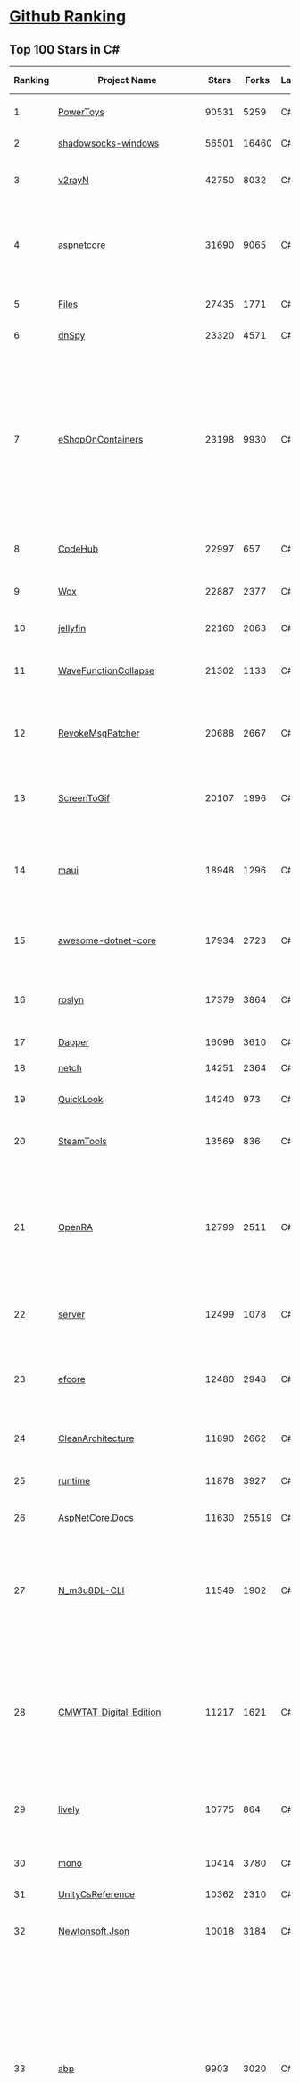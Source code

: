 [Github Ranking](../README.md)
==========

## Top 100 Stars in C\#

| Ranking | Project Name | Stars | Forks | Language | Open Issues | Description | Last Commit |
| ------- | ------------ | ----- | ----- | -------- | ----------- | ----------- | ----------- |
| 1 | [PowerToys](https://github.com/microsoft/PowerToys) | 90531 | 5259 | C# | 4835 | Windows system utilities to maximize productivity | 2023-05-14T19:57:49Z |
| 2 | [shadowsocks-windows](https://github.com/shadowsocks/shadowsocks-windows) | 56501 | 16460 | C# | 131 | A C# port of shadowsocks | 2023-04-19T22:26:37Z |
| 3 | [v2rayN](https://github.com/2dust/v2rayN) | 42750 | 8032 | C# | 16 | A GUI client for Windows, support Xray core and v2fly core and others | 2023-05-14T09:25:03Z |
| 4 | [aspnetcore](https://github.com/dotnet/aspnetcore) | 31690 | 9065 | C# | 2565 | ASP.NET Core is a cross-platform .NET framework for building modern cloud-based web applications on Windows, Mac, or Linux. | 2023-05-15T02:25:28Z |
| 5 | [Files](https://github.com/files-community/Files) | 27435 | 1771 | C# | 378 | Building the best file manager experience for Windows | 2023-05-15T02:12:12Z |
| 6 | [dnSpy](https://github.com/dnSpy/dnSpy) | 23320 | 4571 | C# | 0 | .NET debugger and assembly editor | 2020-12-20T23:55:15Z |
| 7 | [eShopOnContainers](https://github.com/dotnet-architecture/eShopOnContainers) | 23198 | 9930 | C# | 30 | Cross-platform .NET sample microservices and container based application that runs on Linux Windows and macOS. Powered by .NET 7, Docker Containers and Azure Kubernetes Services. Supports Visual Studio, VS for Mac and CLI based environments with Docker CLI, dotnet CLI, VS Code or any other code editor. | 2023-05-09T14:09:00Z |
| 8 | [CodeHub](https://github.com/CodeHubApp/CodeHub) | 22997 | 657 | C# | 234 | CodeHub is an iOS application written using Xamarin | 2022-06-22T16:14:05Z |
| 9 | [Wox](https://github.com/Wox-launcher/Wox) | 22887 | 2377 | C# | 987 | Launcher for Windows, an alternative to Alfred and Launchy. | 2022-12-27T10:47:18Z |
| 10 | [jellyfin](https://github.com/jellyfin/jellyfin) | 22160 | 2063 | C# | 775 | The Free Software Media System | 2023-05-14T19:47:47Z |
| 11 | [WaveFunctionCollapse](https://github.com/mxgmn/WaveFunctionCollapse) | 21302 | 1133 | C# | 1 | Bitmap & tilemap generation from a single example with the help of ideas from quantum mechanics | 2023-03-10T02:57:18Z |
| 12 | [RevokeMsgPatcher](https://github.com/huiyadanli/RevokeMsgPatcher) | 20688 | 2667 | C# | 43 | :trollface: A hex editor for WeChat/QQ/TIM - PC版微信/QQ/TIM防撤回补丁（我已经看到了，撤回也没用了） | 2023-05-13T04:10:51Z |
| 13 | [ScreenToGif](https://github.com/NickeManarin/ScreenToGif) | 20107 | 1996 | C# | 214 | 🎬 ScreenToGif allows you to record a selected area of your screen, edit and save it as a gif or video. | 2023-05-08T00:50:58Z |
| 14 | [maui](https://github.com/dotnet/maui) | 18948 | 1296 | C# | 2278 | .NET MAUI is the .NET Multi-platform App UI, a framework for building native device applications spanning mobile, tablet, and desktop. | 2023-05-14T22:24:29Z |
| 15 | [awesome-dotnet-core](https://github.com/thangchung/awesome-dotnet-core) | 17934 | 2723 | C# | 19 | :honeybee: A collection of awesome .NET core libraries, tools, frameworks and software | 2023-05-12T11:10:03Z |
| 16 | [roslyn](https://github.com/dotnet/roslyn) | 17379 | 3864 | C# | 8031 | The Roslyn .NET compiler provides C# and Visual Basic languages with rich code analysis APIs. | 2023-05-13T02:12:41Z |
| 17 | [Dapper](https://github.com/DapperLib/Dapper) | 16096 | 3610 | C# | 369 | Dapper - a simple object mapper for .Net | 2023-04-15T14:20:41Z |
| 18 | [netch](https://github.com/netchx/netch) | 14251 | 2364 | C# | 8 | A simple proxy client | 2023-05-11T17:02:38Z |
| 19 | [QuickLook](https://github.com/QL-Win/QuickLook) | 14240 | 973 | C# | 377 | Bring macOS “Quick Look” feature to Windows | 2023-03-31T03:12:57Z |
| 20 | [SteamTools](https://github.com/BeyondDimension/SteamTools) | 13569 | 836 | C# | 524 | 🛠「Watt Toolkit」是一个开源跨平台的多功能 Steam 工具箱。 | 2023-05-13T13:49:38Z |
| 21 | [OpenRA](https://github.com/OpenRA/OpenRA) | 12799 | 2511 | C# | 1459 | Open Source real-time strategy game engine for early Westwood games such as Command & Conquer: Red Alert written in C# using SDL and OpenGL. Runs on Windows, Linux, *BSD and Mac OS X. | 2023-05-14T22:20:09Z |
| 22 | [server](https://github.com/bitwarden/server) | 12499 | 1078 | C# | 46 | The core infrastructure backend (API, database, Docker, etc). | 2023-05-12T22:49:31Z |
| 23 | [efcore](https://github.com/dotnet/efcore) | 12480 | 2948 | C# | 1788 | EF Core is a modern object-database mapper for .NET. It supports LINQ queries, change tracking, updates, and schema migrations. | 2023-05-12T04:00:18Z |
| 24 | [CleanArchitecture](https://github.com/jasontaylordev/CleanArchitecture) | 11890 | 2662 | C# | 20 | Clean Architecture Solution Template for .NET 7 | 2023-04-26T18:12:56Z |
| 25 | [runtime](https://github.com/dotnet/runtime) | 11878 | 3927 | C# | 8336 | .NET is a cross-platform runtime for cloud, mobile, desktop, and IoT apps. | 2023-05-15T02:31:34Z |
| 26 | [AspNetCore.Docs](https://github.com/dotnet/AspNetCore.Docs) | 11630 | 25519 | C# | 385 | Documentation for ASP.NET Core | 2023-05-14T20:04:00Z |
| 27 | [N_m3u8DL-CLI](https://github.com/nilaoda/N_m3u8DL-CLI) | 11549 | 1902 | C# | 224 | [.NET] m3u8 downloader 开源的命令行m3u8/HLS/dash下载器，支持普通AES-128-CBC解密，多线程，自定义请求头等. 支持简体中文,繁体中文和英文. English Supported. | 2023-03-25T15:17:49Z |
| 28 | [CMWTAT_Digital_Edition](https://github.com/TGSAN/CMWTAT_Digital_Edition) | 11217 | 1621 | C# | 19 | CloudMoe Windows 10/11 Activation Toolkit get digital license, the best open source Win 10/11 activator in GitHub. GitHub 上最棒的开源 Win10/Win11 数字权利（数字许可证）激活工具！ | 2023-02-06T22:24:51Z |
| 29 | [lively](https://github.com/rocksdanister/lively) | 10775 | 864 | C# | 240 | Free and open-source software that allows users to set animated desktop wallpapers and screensavers powered by WinUI 3. | 2023-05-13T01:06:58Z |
| 30 | [mono](https://github.com/mono/mono) | 10414 | 3780 | C# | 2124 | Mono open source ECMA CLI, C# and .NET implementation. | 2023-05-14T03:09:49Z |
| 31 | [UnityCsReference](https://github.com/Unity-Technologies/UnityCsReference) | 10362 | 2310 | C# | 0 | Unity C# reference source code. | 2023-05-04T19:09:44Z |
| 32 | [Newtonsoft.Json](https://github.com/JamesNK/Newtonsoft.Json) | 10018 | 3184 | C# | 635 | Json.NET is a popular high-performance JSON framework for .NET | 2023-05-02T20:52:02Z |
| 33 | [abp](https://github.com/abpframework/abp) | 9903 | 3020 | C# | 554 | Open Source Web Application Framework for ASP.NET Core. Offers an opinionated architecture to build enterprise software solutions with best practices on top of the .NET and the ASP.NET Core platforms. Provides the fundamental infrastructure, production-ready startup templates, application modules, UI themes, tooling, guides and documentation. | 2023-05-15T02:48:49Z |
| 34 | [MonoGame](https://github.com/MonoGame/MonoGame) | 9475 | 2700 | C# | 710 | One framework for creating powerful cross-platform games. | 2023-05-07T19:01:42Z |
| 35 | [basic-computer-games](https://github.com/coding-horror/basic-computer-games) | 9424 | 1224 | C# | 12 | An updated version of the classic "Basic Computer Games" book, with well-written examples in a variety of common MEMORY SAFE, SCRIPTING programming languages. See https://coding-horror.github.io/basic-computer-games/ | 2023-05-06T17:25:02Z |
| 36 | [orleans](https://github.com/dotnet/orleans) | 9286 | 1974 | C# | 460 | Cloud Native application framework for .NET | 2023-05-12T15:16:17Z |
| 37 | [winsw](https://github.com/winsw/winsw) | 9072 | 1355 | C# | 159 | A wrapper executable that can run any executable as a Windows service, in a permissive license. | 2023-04-14T05:56:54Z |
| 38 | [RestSharp](https://github.com/restsharp/RestSharp) | 9062 | 2294 | C# | 16 | Simple REST and HTTP API Client for .NET | 2023-05-12T10:03:09Z |
| 39 | [Jackett](https://github.com/Jackett/Jackett) | 9049 | 1060 | C# | 186 | API Support for your favorite torrent trackers | 2023-05-14T21:30:44Z |
| 40 | [IdentityServer4](https://github.com/IdentityServer/IdentityServer4) | 9040 | 3870 | C# | 0 | OpenID Connect and OAuth 2.0 Framework for ASP.NET Core | 2022-12-13T07:48:19Z |
| 41 | [duplicati](https://github.com/duplicati/duplicati) | 8823 | 815 | C# | 895 | Store securely encrypted backups in the cloud! | 2023-05-14T22:31:04Z |
| 42 | [MahApps.Metro](https://github.com/MahApps/MahApps.Metro) | 8722 | 2428 | C# | 69 | A framework that allows developers to cobble together a better UI for their own WPF applications with minimal effort. | 2023-05-09T20:20:05Z |
| 43 | [Sonarr](https://github.com/Sonarr/Sonarr) | 8599 | 1121 | C# | 98 | Smart PVR for newsgroup and bittorrent users. | 2023-05-15T00:31:29Z |
| 44 | [modular-monolith-with-ddd](https://github.com/kgrzybek/modular-monolith-with-ddd) | 8419 | 1272 | C# | 41 | Full Modular Monolith application with Domain-Driven Design approach. | 2023-01-23T06:54:13Z |
| 45 | [Hangfire](https://github.com/HangfireIO/Hangfire) | 8241 | 1588 | C# | 729 | An easy way to perform background job processing in .NET and .NET Core applications. No Windows Service or separate process required | 2023-05-12T11:05:14Z |
| 46 | [Terminal.Gui](https://github.com/gui-cs/Terminal.Gui) | 8185 | 602 | C# | 113 | Cross Platform Terminal UI toolkit for .NET | 2023-05-14T23:10:01Z |
| 47 | [FluentValidation](https://github.com/FluentValidation/FluentValidation) | 8107 | 1133 | C# | 1 | A popular .NET validation library for building strongly-typed validation rules. | 2023-05-12T13:50:31Z |
| 48 | [ContextMenuManager](https://github.com/BluePointLilac/ContextMenuManager) | 7496 | 437 | C# | 65 | 🖱️ 纯粹的Windows右键菜单管理程序 | 2023-04-13T01:18:12Z |
| 49 | [ReactiveUI](https://github.com/reactiveui/ReactiveUI) | 7487 | 1121 | C# | 81 | An advanced, composable, functional reactive model-view-viewmodel framework for all .NET platforms that is inspired by functional reactive programming. ReactiveUI allows you to  abstract mutable state away from your user interfaces, express the idea around a feature in one readable place and improve the testability of your application. | 2023-05-11T00:50:07Z |
| 50 | [mRemoteNG](https://github.com/mRemoteNG/mRemoteNG) | 7476 | 1344 | C# | 764 | mRemoteNG is the next generation of mRemote, open source, tabbed, multi-protocol, remote connections manager. | 2023-04-11T21:51:18Z |
| 51 | [winsw](https://github.com/winsw/winsw) | 9072 | 1355 | C# | 159 | A wrapper executable that can run any executable as a Windows service, in a permissive license. | 2023-04-14T05:56:54Z |
| 52 | [RestSharp](https://github.com/restsharp/RestSharp) | 9062 | 2294 | C# | 16 | Simple REST and HTTP API Client for .NET | 2023-05-12T10:03:09Z |
| 53 | [choco](https://github.com/chocolatey/choco) | 9061 | 875 | C# | 743 | Chocolatey - the package manager for Windows | 2023-05-12T19:03:38Z |
| 54 | [Jackett](https://github.com/Jackett/Jackett) | 9049 | 1060 | C# | 186 | API Support for your favorite torrent trackers | 2023-05-14T21:30:44Z |
| 55 | [IdentityServer4](https://github.com/IdentityServer/IdentityServer4) | 9040 | 3870 | C# | 0 | OpenID Connect and OAuth 2.0 Framework for ASP.NET Core | 2022-12-13T07:48:19Z |
| 56 | [duplicati](https://github.com/duplicati/duplicati) | 8823 | 815 | C# | 895 | Store securely encrypted backups in the cloud! | 2023-05-14T22:31:04Z |
| 57 | [eShopOnWeb](https://github.com/dotnet-architecture/eShopOnWeb) | 8805 | 4518 | C# | 5 | Sample ASP.NET Core 6.0 reference application, powered by Microsoft, demonstrating a layered application architecture with monolithic deployment model. Download the eBook PDF from docs folder. | 2023-05-14T17:18:31Z |
| 58 | [MahApps.Metro](https://github.com/MahApps/MahApps.Metro) | 8722 | 2428 | C# | 69 | A framework that allows developers to cobble together a better UI for their own WPF applications with minimal effort. | 2023-05-09T20:20:05Z |
| 59 | [Locale-Emulator](https://github.com/xupefei/Locale-Emulator) | 8642 | 738 | C# | 0 | Yet Another System Region and Language Simulator | 2022-04-15T09:55:46Z |
| 60 | [Sonarr](https://github.com/Sonarr/Sonarr) | 8599 | 1121 | C# | 98 | Smart PVR for newsgroup and bittorrent users. | 2023-05-15T00:31:29Z |
| 61 | [semantic-kernel](https://github.com/microsoft/semantic-kernel) | 8576 | 995 | C# | 87 | Integrate cutting-edge LLM technology quickly and easily into your apps | 2023-05-14T23:59:54Z |
| 62 | [Captura](https://github.com/MathewSachin/Captura) | 8463 | 1625 | C# | 109 | Capture Screen, Audio, Cursor, Mouse Clicks and Keystrokes | 2023-04-09T14:52:52Z |
| 63 | [modular-monolith-with-ddd](https://github.com/kgrzybek/modular-monolith-with-ddd) | 8419 | 1272 | C# | 41 | Full Modular Monolith application with Domain-Driven Design approach. | 2023-01-23T06:54:13Z |
| 64 | [machinelearning](https://github.com/dotnet/machinelearning) | 8407 | 1821 | C# | 767 | ML.NET is an open source and cross-platform machine learning framework for .NET. | 2023-05-14T09:12:32Z |
| 65 | [Hangfire](https://github.com/HangfireIO/Hangfire) | 8241 | 1588 | C# | 729 | An easy way to perform background job processing in .NET and .NET Core applications. No Windows Service or separate process required | 2023-05-12T11:05:14Z |
| 66 | [Terminal.Gui](https://github.com/gui-cs/Terminal.Gui) | 8185 | 602 | C# | 113 | Cross Platform Terminal UI toolkit for .NET | 2023-05-14T23:10:01Z |
| 67 | [FluentValidation](https://github.com/FluentValidation/FluentValidation) | 8107 | 1133 | C# | 1 | A popular .NET validation library for building strongly-typed validation rules. | 2023-05-12T13:50:31Z |
| 68 | [WeiXinMPSDK](https://github.com/JeffreySu/WeiXinMPSDK) | 7831 | 4293 | C# | 182 | 微信全平台 SDK Senparc.Weixin for C#，支持 .NET Framework 及 .NET Core、.NET 6.0、.NET 7.0。已支持微信公众号、小程序、小游戏、微信支付、企业微信/企业号、开放平台、JSSDK、微信周边等全平台。 WeChat SDK for C#. | 2023-05-08T03:41:29Z |
| 69 | [practical-aspnetcore](https://github.com/dodyg/practical-aspnetcore) | 7699 | 1021 | C# | 168 | Practical samples of ASP.NET Core 2.1, 2.2, 3.1, 5.0, 6.0, 7.0 and 8.0 preview 4 projects you can use. Readme contains explanations on all projects. | 2023-05-11T07:08:13Z |
| 70 | [Bili.Uwp](https://github.com/Richasy/Bili.Uwp) | 7690 | 503 | C# | 164 | 适用于新系统UI的哔哩 | 2023-04-11T14:13:15Z |
| 71 | [Ocelot](https://github.com/ThreeMammals/Ocelot) | 7628 | 1553 | C# | 522 | dotnet 7.0 API Gateway | 2023-05-13T17:39:49Z |
| 72 | [ContextMenuManager](https://github.com/BluePointLilac/ContextMenuManager) | 7496 | 437 | C# | 65 | 🖱️ 纯粹的Windows右键菜单管理程序 | 2023-04-13T01:18:12Z |
| 73 | [ReactiveUI](https://github.com/reactiveui/ReactiveUI) | 7487 | 1121 | C# | 81 | An advanced, composable, functional reactive model-view-viewmodel framework for all .NET platforms that is inspired by functional reactive programming. ReactiveUI allows you to  abstract mutable state away from your user interfaces, express the idea around a feature in one readable place and improve the testability of your application. | 2023-05-11T00:50:07Z |
| 74 | [mRemoteNG](https://github.com/mRemoteNG/mRemoteNG) | 7476 | 1344 | C# | 764 | mRemoteNG is the next generation of mRemote, open source, tabbed, multi-protocol, remote connections manager. | 2023-04-11T21:51:18Z |
| 75 | [LiteDB](https://github.com/mbdavid/LiteDB) | 7460 | 1124 | C# | 570 | LiteDB - A .NET NoSQL Document Store in a single data file - https://www.litedb.org | 2023-04-26T08:56:36Z |
| 76 | [blockchain](https://github.com/dvf/blockchain) | 7383 | 2657 | C# | 69 | A simple Blockchain in Python | 2023-01-04T17:21:04Z |
| 77 | [EarTrumpet](https://github.com/File-New-Project/EarTrumpet) | 7366 | 472 | C# | 32 | EarTrumpet - Volume Control for Windows | 2023-05-14T12:00:37Z |
| 78 | [Bogus](https://github.com/bchavez/Bogus) | 7217 | 413 | C# | 34 | :card_index: A simple fake data generator for C#, F#, and VB.NET. Based on and ported from the famed faker.js. | 2023-04-21T03:42:05Z |
| 79 | [PDFPatcher](https://github.com/wmjordan/PDFPatcher) | 7201 | 1120 | C# | 42 | PDF补丁丁——PDF工具箱，可以编辑书签、剪裁旋转页面、解除限制、提取或合并文档，探查文档结构，提取图片、转成图片等等 | 2023-04-18T06:29:56Z |
| 80 | [Nancy](https://github.com/NancyFx/Nancy) | 7178 | 1505 | C# | 196 | Lightweight, low-ceremony, framework for building HTTP based services on .Net and Mono | 2021-01-24T13:28:09Z |
| 81 | [refit](https://github.com/reactiveui/refit) | 7143 | 692 | C# | 152 | The automatic type-safe REST library for .NET Core, Xamarin and .NET. Heavily inspired by Square's Retrofit library, Refit turns your REST API into a live interface. | 2023-05-15T01:09:34Z |
| 82 | [ET](https://github.com/egametang/ET) | 7024 | 2600 | C# | 51 | Unity3D Client And C# Server Framework | 2023-05-09T15:27:35Z |
| 83 | [spectre.console](https://github.com/spectreconsole/spectre.console) | 7005 | 342 | C# | 137 | A .NET library that makes it easier to create beautiful console applications. | 2023-05-14T15:29:27Z |
| 84 | [gitextensions](https://github.com/gitextensions/gitextensions) | 6948 | 2028 | C# | 616 | Git Extensions is a standalone UI tool for managing git repositories. It also integrates with Windows Explorer and Microsoft Visual Studio (2015/2017/2019). | 2023-05-14T20:34:25Z |
| 85 | [jynew](https://github.com/jynew/jynew) | 6764 | 1504 | C# | 31 | JinYongLegend-like RPG Game Framework with full Modding support | 2023-05-14T14:53:02Z |
| 86 | [Quasar](https://github.com/quasar/Quasar) | 6757 | 2175 | C# | 138 | Remote Administration Tool for Windows | 2023-03-12T16:28:35Z |
| 87 | [Electron.NET](https://github.com/ElectronNET/Electron.NET) | 6719 | 677 | C# | 45 | :electron: Build cross platform desktop apps with ASP.NET Core (Razor Pages, MVC, Blazor). | 2023-05-04T01:49:49Z |
| 88 | [reverse-proxy](https://github.com/microsoft/reverse-proxy) | 6561 | 650 | C# | 131 | A toolkit for developing high-performance HTTP reverse proxy applications. | 2023-05-09T15:26:53Z |
| 89 | [OrchardCore](https://github.com/OrchardCMS/OrchardCore) | 6551 | 2150 | C# | 1223 | Orchard Core is an open-source modular and multi-tenant application framework built with ASP.NET Core, and a content management system (CMS) built on top of that framework. | 2023-05-14T21:08:14Z |
| 90 | [ImageSharp](https://github.com/SixLabors/ImageSharp) | 6512 | 791 | C# | 44 | :camera: A modern, cross-platform, 2D Graphics library for .NET | 2023-05-11T16:03:35Z |
| 91 | [Bulk-Crap-Uninstaller](https://github.com/Klocman/Bulk-Crap-Uninstaller) | 6505 | 383 | C# | 51 | Remove large amounts of unwanted applications quickly. | 2023-03-30T21:00:58Z |
| 92 | [ShadowsocksR-Windows](https://github.com/HMBSbige/ShadowsocksR-Windows) | 6504 | 1112 | C# | 0 | Ship of Theseus | 2023-05-09T18:19:43Z |
| 93 | [AspNetCoreDiagnosticScenarios](https://github.com/davidfowl/AspNetCoreDiagnosticScenarios) | 6439 | 624 | C# | 23 | This repository has examples of broken patterns in ASP.NET Core applications | 2023-01-24T03:41:39Z |
| 94 | [Dependencies](https://github.com/lucasg/Dependencies) | 6396 | 552 | C# | 85 | A rewrite of the old legacy software "depends.exe" in C# for Windows devs to troubleshoot dll load dependencies issues. | 2023-05-05T16:57:27Z |
| 95 | [de4dot](https://github.com/de4dot/de4dot) | 6319 | 2563 | C# | 0 | .NET deobfuscator and unpacker. | 2020-08-29T08:14:56Z |
| 96 | [wpf](https://github.com/dotnet/wpf) | 6305 | 1055 | C# | 917 | WPF is a .NET Core UI framework for building Windows desktop applications. | 2023-05-15T02:43:51Z |
| 97 | [Entitas](https://github.com/sschmid/Entitas) | 6267 | 1073 | C# | 126 | Entitas is a super fast Entity Component System (ECS) Framework specifically made for C# and Unity | 2022-12-17T18:37:37Z |
| 98 | [serilog](https://github.com/serilog/serilog) | 6265 | 744 | C# | 8 | Simple .NET logging with fully-structured events | 2023-05-09T06:59:02Z |
| 99 | [EverythingToolbar](https://github.com/srwi/EverythingToolbar) | 6067 | 310 | C# | 33 | Everything integration for the Windows taskbar. | 2023-05-05T18:13:45Z |
| 100 | [imewlconverter](https://github.com/studyzy/imewlconverter) | 6062 | 579 | C# | 67 | ”深蓝词库转换“ 一款开源免费的输入法词库转换程序 | 2023-04-21T18:37:13Z |

